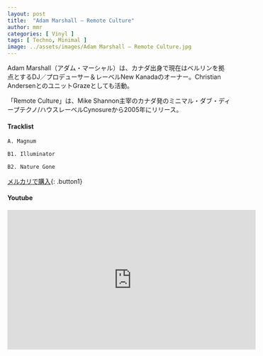 ```yaml
---
layout: post
title:  "Adam Marshall – Remote Culture"
author: mmr
categories: [ Vinyl ]
tags: [ Techno, Minimal ]
image: ../assets/images/Adam Marshall – Remote Culture.jpg
---
```


Adam Marshall（アダム・マーシャル）は、カナダ出身で現在はベルリンを拠点とするDJ／プロデューサー＆レーベルNew Kanadaのオーナー。Christian AndersenとのユニットGrazeとしても活動。

「Remote Culture」は、Mike Shannon主宰のカナダ発のミニマル・ダブ・ディープテクノ/ハウスレーベルCynosureから2005年にリリース。

#### Tracklist
```md
A. Magnum

B1. Illuminator

B2. Nature Gone
```

[メルカリで購入](https://jp.mercari.com/item/m22710623242?afid=6142608987){: .button1}

#### Youtube
<iframe width="560" height="315" src="https://www.youtube.com/embed/iNmLADC_mZ4?si=GaIhq38CEE623leA" title="YouTube video player" frameborder="0" allow="accelerometer; autoplay; clipboard-write; encrypted-media; gyroscope; picture-in-picture; web-share" referrerpolicy="strict-origin-when-cross-origin" allowfullscreen></iframe>